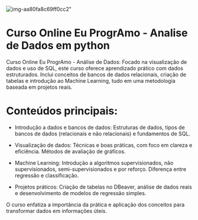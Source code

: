 
![img-aa80fa8c69ff0cc2](https://github.com/user-attachments/assets/de2a8dc2-4859-4ff6-963b-3c861ca5e4d3)" 



# Curso Online Eu ProgrAmo - Analise de Dados em python
 Curso Online Eu ProgrAmo - Análise de Dados: Focado na visualização de dados e uso de SQL, este curso oferece aprendizado prático com dados estruturados. Inclui conceitos de bancos de dados relacionais, criação de tabelas e introdução ao Machine Learning, tudo em uma metodologia baseada em projetos reais.


 # Conteúdos principais:

- Introdução a dados e bancos de dados: Estruturas de dados, tipos de bancos de dados (relacionais e não relacionais) e fundamentos de SQL.
  
- Visualização de dados: Técnicas e boas práticas, com foco em clareza e eficiência. Métodos de avaliação de gráficos.
  
- Machine Learning: Introdução a algoritmos supervisionados, não supervisionados, semi-supervisionados e por reforço. Diferença entre regressão e classificação.
  
- Projetos práticos: Criação de tabelas no DBeaver, análise de dados reais e desenvolvimento de modelos de regressão simples.
  
O curso enfatiza a importância da prática e aplicação dos conceitos para transformar dados em informações úteis.




